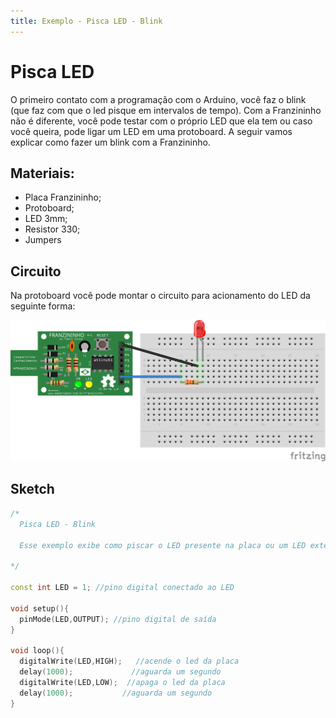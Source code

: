 ```yaml
---
title: Exemplo - Pisca LED - Blink
---
```


# Pisca LED

O primeiro contato com a programação com o Arduino, você faz o blink \(que faz com que o led pisque em intervalos de tempo\). Com a Franzininho não é diferente, você pode testar com o próprio LED que ela tem ou caso você queira, pode ligar um LED em uma protoboard. A seguir vamos explicar como fazer um blink com a Franzininho.

## Materiais:

* Placa Franzininho;
* Protoboard;
* LED 3mm;
* Resistor 330;
* Jumpers

## Circuito

Na protoboard você pode montar o circuito para acionamento do LED da seguinte forma:

![](../.gitbook/assets/image1%20%2812%29.png)

## Sketch

```cpp
/*
  Pisca LED - Blink

  Esse exemplo exibe como piscar o LED presente na placa ou um LED externo ligado ao pino 1 da Franzininho em intervalos de 1 segundo.

*/

const int LED = 1; //pino digital conectado ao LED

void setup(){
  pinMode(LED,OUTPUT); //pino digital de saída
}

void loop(){
  digitalWrite(LED,HIGH);   //acende o led da placa
  delay(1000);             //aguarda um segundo
  digitalWrite(LED,LOW);  //apaga o led da placa
  delay(1000);           //aguarda um segundo
}
```


